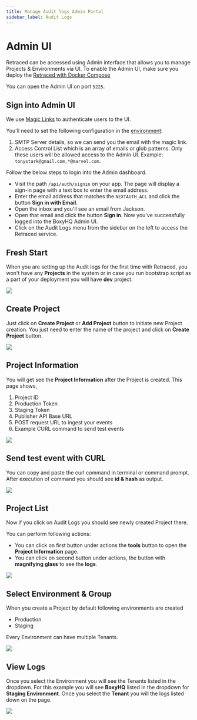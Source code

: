 ```yaml
---
title: Manage Audit logs Admin Portal
sidebar_label: Audit Logs
---
```


# Admin UI

Retraced can be accessed using Admin interface that allows you to manage Projects & Environments via UI. To enable the Admin UI, make sure you deploy the [Retraced with Docker Compose](../retraced/deploy/docker-compose.md)

You can open the Admin UI on port `5225`.

## Sign into Admin UI

We use [Magic Links](https://next-auth.js.org/providers/email) to authenticate users to the UI.

You'll need to set the following configuration in the [environment](../jackson/deploy/env-variables.md#admin-ui-configuration):

1. SMTP Server details, so we can send you the email with the magic link.
2. Access Control List which is an array of emails or glob patterns. Only these users will be allowed access to the Admin UI. Example: `tonystark@gmail.com,*@marvel.com`.

Follow the below steps to login into the Admin dashboard.

- Visit the path `/api/auth/signin` on your app. The page will display a sign-in page with a text box to enter the email address.
- Enter the email address that matches the `NEXTAUTH_ACL` and click the button **Sign in with Email**.
- Open the inbox and you'll see an email from Jackson.
- Open that email and click the button **Sign in**. Now you've successfully logged into the BoxyHQ Admin UI.
- Click on the Audit Logs menu from the sidebar on the left to access the Retraced service.

## Fresh Start

When you are setting up the Audit logs for the first time with Retraced, you won't have any **Projects** in the system or in case you run bootstrap script as a part of your deployment you will have **dev** project.

<img class="mask-img" src="/images/product_images/admin-ui-retraced/fresh-start.png" />

## Create Project

Just click on **Create Project** or **Add Project** button to initiate new Project creation.
You just need to enter the name of the project and click on **Create Project** button.

<img class="mask-img" src="/images/product_images/admin-ui-retraced/create-project.png" />

## Project Information

You will get see the **Project Information** after the Project is created.
This page shows,

1. Project ID
2. Production Token
3. Staging Token
4. Publisher API Base URL
5. POST request URL to ingest your events
6. Example CURL command to send test events

<img class="mask-img" src="/images/product_images/admin-ui-retraced/project-info.png" />

## Send test event with CURL

You can copy and paste the curl command in terminal or command prompt.
After execution of command you should see **id & hash** as output.

<img class="mask-img" src="/images/product_images/admin-ui-retraced/curl-request.png" />

## Project List

Now if you click on Audit Logs you should see newly created Project there.

You can perform following actions:

- You can click on first button under actions the **tools** button to open the **Project Information** page.
- You can click on second button under actions, the button with **magnifying glass** to see the **logs**.

<img class="mask-img" src="/images/product_images/admin-ui-retraced/project-list-page.png" />

## Select Environment & Group

When you create a Project by default following environments are created

- Production
- Staging

Every Environment can have multiple Tenants.

<img class="mask-img" src="/images/product_images/admin-ui-retraced/select-environment.png" />

## View Logs

Once you select the Environment you will see the Tenants listed in the dropdown.
For this example you will see **BoxyHQ** listed in the dropdown for **Staging Environment**.
Once you select the **Tenant** you will the logs listed down on the page.

<img class="mask-img" src="/images/product_images/admin-ui-retraced/select-groups.png" />
